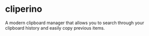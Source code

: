 # cliperino
A modern clipboard manager that allows you to search through your clipboard history and easily copy previous items.
